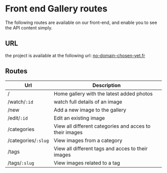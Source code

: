 # Front end Gallery routes

The following routes are available on our front-end, and enable you to see the API content simply.

## URL
the project is available at the following url: 
[no-domain-chosen-yet.fr](https://no-domain-chosen-yet.fr)

## Routes

| Url | Description |
|---|---|
|/|Home gallery with the latest added photos|
|/watch/`:id`|watch full details of an image|
|/new|Add a new image to the gallery|
|/edit/`:id`|Edit an existing image|
|/categories|View all different categories and acces to their images|
|/categories/`:slug`|View images from a category|
|/tags|View all different tags and acces to their images|
|/tags/`:slug`|View images related to a tag|